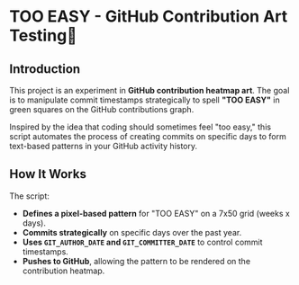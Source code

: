 # TOO EASY - GitHub Contribution Art  Testing🎨

## Introduction
This project is an experiment in **GitHub contribution heatmap art**. The goal is to manipulate commit timestamps strategically to spell **"TOO EASY"** in green squares on the GitHub contributions graph.

Inspired by the idea that coding should sometimes feel "too easy," this script automates the process of creating commits on specific days to form text-based patterns in your GitHub activity history.

## How It Works
The script:
- **Defines a pixel-based pattern** for "TOO EASY" on a 7x50 grid (weeks x days).
- **Commits strategically** on specific days over the past year.
- **Uses `GIT_AUTHOR_DATE` and `GIT_COMMITTER_DATE`** to control commit timestamps.
- **Pushes to GitHub**, allowing the pattern to be rendered on the contribution heatmap.

